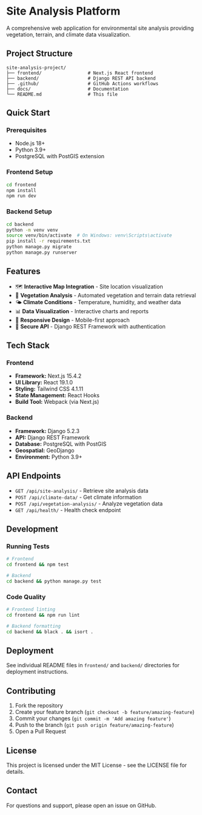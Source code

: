 # Site Analysis Platform

A comprehensive web application for environmental site analysis providing vegetation, terrain, and climate data visualization.

## Project Structure

```
site-analysis-project/
├── frontend/                 # Next.js React frontend
├── backend/                  # Django REST API backend
├── .github/                  # GitHub Actions workflows
├── docs/                     # Documentation
└── README.md                 # This file
```

## Quick Start

### Prerequisites
- Node.js 18+ 
- Python 3.9+
- PostgreSQL with PostGIS extension

### Frontend Setup
```bash
cd frontend
npm install
npm run dev
```

### Backend Setup
```bash
cd backend
python -m venv venv
source venv/bin/activate  # On Windows: venv\Scripts\activate
pip install -r requirements.txt
python manage.py migrate
python manage.py runserver
```

## Features

- 🗺️ **Interactive Map Integration** - Site location visualization
- 🌱 **Vegetation Analysis** - Automated vegetation and terrain data retrieval
- 🌤️ **Climate Conditions** - Temperature, humidity, and weather data
- 📊 **Data Visualization** - Interactive charts and reports
- 📱 **Responsive Design** - Mobile-first approach
- 🔐 **Secure API** - Django REST Framework with authentication

## Tech Stack

### Frontend
- **Framework:** Next.js 15.4.2
- **UI Library:** React 19.1.0
- **Styling:** Tailwind CSS 4.1.11
- **State Management:** React Hooks
- **Build Tool:** Webpack (via Next.js)

### Backend
- **Framework:** Django 5.2.3
- **API:** Django REST Framework
- **Database:** PostgreSQL with PostGIS
- **Geospatial:** GeoDjango
- **Environment:** Python 3.9+

## API Endpoints

- `GET /api/site-analysis/` - Retrieve site analysis data
- `POST /api/climate-data/` - Get climate information
- `POST /api/vegetation-analysis/` - Analyze vegetation data
- `GET /api/health/` - Health check endpoint

## Development

### Running Tests
```bash
# Frontend
cd frontend && npm test

# Backend
cd backend && python manage.py test
```

### Code Quality
```bash
# Frontend linting
cd frontend && npm run lint

# Backend formatting
cd backend && black . && isort .
```

## Deployment

See individual README files in `frontend/` and `backend/` directories for deployment instructions.

## Contributing

1. Fork the repository
2. Create your feature branch (`git checkout -b feature/amazing-feature`)
3. Commit your changes (`git commit -m 'Add amazing feature'`)
4. Push to the branch (`git push origin feature/amazing-feature`)
5. Open a Pull Request

## License

This project is licensed under the MIT License - see the LICENSE file for details.

## Contact

For questions and support, please open an issue on GitHub.
